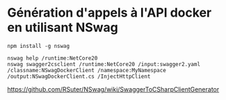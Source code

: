 
# Génération d'appels à l'API docker en utilisant NSwag
```
npm install -g nswag
```
```
nswag help /runtime:NetCore20
nswag swagger2csclient /runtime:NetCore20 /input:swagger2.yaml /classname:NSwagDockerClient /namespace:MyNamespace /output:NSwagDockerClient.cs /InjectHttpClient
```
https://github.com/RSuter/NSwag/wiki/SwaggerToCSharpClientGenerator